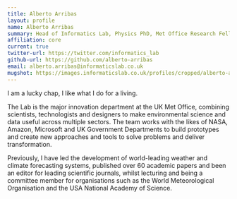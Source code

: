 ```yaml
---
title: Alberto Arribas
layout: profile
name: Alberto Arribas
summary: Head of Informatics Lab, Physics PhD, Met Office Research Fellow.
affiliation: core
current: true
twitter-url: https://twitter.com/informatics_lab
github-url: https://github.com/alberto-arribas
email: alberto.arribas@informaticslab.co.uk
mugshot: https://images.informaticslab.co.uk/profiles/cropped/alberto-arribas.png
---
```


I am a lucky chap, I like what I do for a living.

The Lab is the major innovation department at the UK Met Office, combining scientists, technologists and designers to make environmental science and data useful across multiple sectors. The team works with the likes of NASA, Amazon, Microsoft and UK Government Departments to build prototypes and create new approaches and tools to solve problems and deliver transformation.

Previously, I have led the development of world-leading weather and climate forecasting systems, published over 60 academic papers and been an editor for leading scientific journals, whilst lecturing and being a committee member for organisations such as the World Meteorological Organisation and the USA National Academy of Science.
